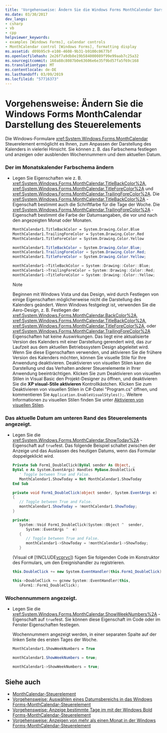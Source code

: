 ```yaml
---
title: 'Vorgehensweise: Ändern Sie die Windows Forms MonthCalendar Darstellung des Steuerelements'
ms.date: 03/30/2017
dev_langs:
- csharp
- vb
- cpp
helpviewer_keywords:
- examples [Windows Forms], calendar controls
- MonthCalendar control [Windows Forms], formatting display
ms.assetid: d09b95c9-e108-4608-9b31-b9100c0677bf
ms.openlocfilehash: 2e26f7a9db8e19b584000089f99e99aab7c25a32
ms.sourcegitcommit: 160a88c8087b0e63606e6e35f9bd57fa5f69c168
ms.translationtype: MT
ms.contentlocale: de-DE
ms.lasthandoff: 03/09/2019
ms.locfileid: "57716373"
---
```

# <a name="how-to-change-the-windows-forms-monthcalendar-controls-appearance"></a>Vorgehensweise: Ändern Sie die Windows Forms MonthCalendar Darstellung des Steuerelements
Die Windows-Formulare <xref:System.Windows.Forms.MonthCalendar> Steuerelement ermöglicht es Ihnen, zum Anpassen der Darstellung des Kalenders in vielerlei Hinsicht. Sie können z. B. das Farbschema festlegen und anzeigen oder ausblenden Wochennummern und dem aktuellen Datum.  
  
### <a name="to-change-the-month-calendars-color-scheme"></a>Der im Monatskalender Farbschema ändern  
  
-   Legen Sie Eigenschaften wie z. B. <xref:System.Windows.Forms.MonthCalendar.TitleBackColor%2A>, <xref:System.Windows.Forms.MonthCalendar.TitleForeColor%2A> und <xref:System.Windows.Forms.MonthCalendar.TrailingForeColor%2A>. Die <xref:System.Windows.Forms.MonthCalendar.TitleBackColor%2A> -Eigenschaft bestimmt auch die Schriftfarbe für die Tage der Woche. Die <xref:System.Windows.Forms.MonthCalendar.TrailingForeColor%2A> -Eigenschaft bestimmt die Farbe der Datumsangaben, die vor und nach den angezeigten Monat oder Monaten.  
  
    ```vb  
    MonthCalendar1.TitleBackColor = System.Drawing.Color.Blue  
    MonthCalendar1.TrailingForeColor = System.Drawing.Color.Red  
    MonthCalendar1.TitleForeColor = System.Drawing.Color.Yellow  
    ```  
  
    ```csharp  
    monthCalendar1.TitleBackColor = System.Drawing.Color.Blue;  
    monthCalendar1.TrailingForeColor = System.Drawing.Color.Red;  
    monthCalendar1.TitleForeColor = System.Drawing.Color.Yellow;  
    ```  
  
    ```cpp  
    monthCalendar1->TitleBackColor = System::Drawing::Color::Blue;  
    monthCalendar1->TrailingForeColor = System::Drawing::Color::Red;  
    monthCalendar1->TitleForeColor = System::Drawing::Color::Yellow;  
    ```  
  
    > [!NOTE]
    >  Beginnen mit Windows Vista und das Design, wird durch Festlegen von einige Eigenschaften möglicherweise nicht die Darstellung des Kalenders geändert. Wenn Windows festgelegt ist, verwenden Sie die Aero-Design, z. B. Festlegen der <xref:System.Windows.Forms.MonthCalendar.BackColor%2A>, <xref:System.Windows.Forms.MonthCalendar.TitleBackColor%2A>, <xref:System.Windows.Forms.MonthCalendar.TitleForeColor%2A>, oder <xref:System.Windows.Forms.MonthCalendar.TrailingForeColor%2A> Eigenschaften hat keine Auswirkungen. Das liegt eine aktualisierte Version des Kalenders mit einer Darstellung gerendert wird, das zur Laufzeit aus dem aktuellen Betriebssystem Design abgeleitet wird. Wenn Sie diese Eigenschaften verwenden, und aktivieren Sie die frühere Version des Kalenders möchten, können Sie visuelle Stile für Ihre Anwendung deaktivieren. Deaktivieren von visuellen Stilen kann die Darstellung und das Verhalten anderer Steuerelemente in Ihrer Anwendung beeinträchtigen. Klicken Sie zum Deaktivieren von visuellen Stilen in Visual Basic den Projekt-Designer zu öffnen, und deaktivieren Sie die **XP visual-Stile aktivieren** Kontrollkästchen. Klicken Sie zum Deaktivieren von visuellen Stilen in C#-Datei "Program.cs" öffnen, und kommentieren Sie `Application.EnableVisualStyles();`. Weitere Informationen zu visuellen Stilen finden Sie unter [Aktivieren von visuellen Stilen](/windows/desktop/controls/cookbook-overview).  
  
### <a name="to-display-the-current-date-at-the-bottom-of-the-control"></a>Das aktuelle Datum am unteren Rand des Steuerelements angezeigt.  
  
-   Legen Sie die <xref:System.Windows.Forms.MonthCalendar.ShowToday%2A> -Eigenschaft auf `true`fest. Das folgende Beispiel schaltet zwischen der Anzeige und das Auslassen des heutigen Datums, wenn das Formular doppelgeklickt wird.  
  
    ```vb  
    Private Sub Form1_DoubleClick(ByVal sender As Object, _  
    ByVal e As System.EventArgs) Handles MyBase.DoubleClick  
       ' Toggle between True and False.  
       MonthCalendar1.ShowToday = Not MonthCalendar1.ShowToday  
    End Sub  
    ```  
  
    ```csharp  
    private void Form1_DoubleClick(object sender, System.EventArgs e)  
    {  
       // Toggle between True and False.  
       monthCalendar1.ShowToday = !monthCalendar1.ShowToday;  
    }  
    ```  
  
    ```cpp  
    private:  
       System::Void Form1_DoubleClick(System::Object ^  sender,  
          System::EventArgs ^  e)  
       {  
          // Toggle between True and False.  
          monthCalendar1->ShowToday = !monthCalendar1->ShowToday;  
       }  
    ```  
  
     (Visual c# [!INCLUDE[vcprvc](../../../../includes/vcprvc-md.md)]) fügen Sie folgenden Code im Konstruktor des Formulars, um den Ereignishandler zu registrieren.  
  
    ```csharp  
    this.DoubleClick += new System.EventHandler(this.Form1_DoubleClick);  
    ```  
  
    ```cpp  
    this->DoubleClick += gcnew System::EventHandler(this,  
       &Form1::Form1_DoubleClick);  
    ```  
  
### <a name="to-display-week-numbers"></a>Wochennummern angezeigt.  
  
-   Legen Sie die <xref:System.Windows.Forms.MonthCalendar.ShowWeekNumbers%2A> -Eigenschaft auf `true`fest. Sie können diese Eigenschaft im Code oder im Fenster Eigenschaften festlegen.  
  
     Wochennummern angezeigt werden, in einer separaten Spalte auf der linken Seite des ersten Tages der Woche.  
  
    ```vb  
    MonthCalendar1.ShowWeekNumbers = True  
    ```  
  
    ```csharp  
    monthCalendar1.ShowWeekNumbers = true;  
    ```  
  
    ```cpp  
    monthCalendar1->ShowWeekNumbers = true;  
    ```  
  
## <a name="see-also"></a>Siehe auch
- [MonthCalendar-Steuerelement](monthcalendar-control-windows-forms.md)
- [Vorgehensweise: Auswählen eines Datumsbereichs in das Windows Forms-MonthCalendar-Steuerelement](how-to-select-a-range-of-dates-in-the-windows-forms-monthcalendar-control.md)
- [Vorgehensweise: Anzeige bestimmte Tage im mit der Windows Bold Forms-MonthCalendar-Steuerelement](display-specific-days-in-bold-with-wf-monthcalendar-control.md)
- [Vorgehensweise: Anzeigen von mehr als einen Monat in der Windows Forms-MonthCalendar-Steuerelement](display-more-than-one-month-wf-monthcalendar-control.md)
